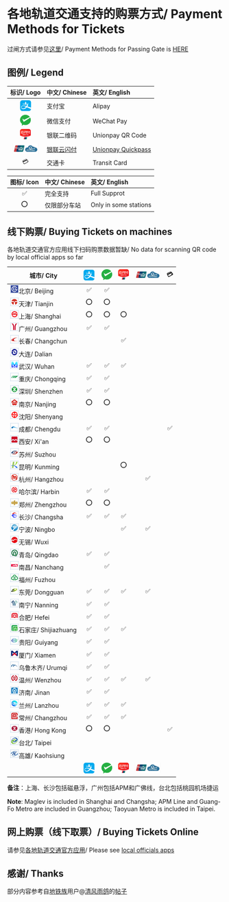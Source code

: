 # 各地轨道交通支持的购票方式/ Payment Methods for Tickets

过闸方式请参见[这里](https://github.com/Ivysauro/ChinaRailTransit/blob/master/data/Payment%20Methods(Part%201).md)/ Payment Methods for Passing Gate is [HERE](https://github.com/Ivysauro/ChinaRailTransit/blob/master/data/Payment%20Methods(Part%201).md)

## 图例/ Legend

| 标识/ Logo | 中文/ Chinese | 英文/ English |
| :-: | :- | :- |
| <img src="/images/Alipay.png" width="30" hegiht="30" alt="Alipay"/> | 支付宝 | Alipay |
| <img src="/images/WeChat Pay.png" width="25" hegiht="25" alt="WeChat Pay"/> | 微信支付 | WeChat Pay |
| <img src="/images/Unionpay.png" width="25" hegiht="25" alt="Unionpay QR Code"/> | 银联二维码 | Unionpay QR Code |
| <img src="/images/Quickpass.png" width="60" hegiht="60" alt="Unionpay Quickpass"/> | [银联云闪付](https://zh.wikipedia.org/wiki/%E9%97%AA%E4%BB%98#%E4%BA%91%E9%97%AA%E4%BB%98) | [Unionpay Quickpass](https://en.wikipedia.org/wiki/UnionPay#QuickPass) |
| 💳 | 交通卡 | Transit Card |

| 图标/ Icon | 中文/ Chinese | 英文/ English |
| :-: | :- | :- |
| ✅ | 完全支持 | Full Supprot |
| ⭕ | 仅限部分车站 | Only in some stations |

## 线下购票/ Buying Tickets on machines 

各地轨道交通官方应用线下扫码购票数据暂缺/ No data for scanning QR code by local official apps so far

| 城市/ City | <img src="/images/Alipay.png" width="30" hegiht="30" alt="Alipay"/> | <img src="/images/WeChat Pay.png" width="25" hegiht="25" alt="WeChat Pay"/> | <img src="/images/Unionpay.png" width="25" hegiht="25" alt="Unionpay QR Code"/> | <img src="/images/Quickpass.png" width="60" hegiht="60" alt="Unionpay Quickpass"/> | 💳 |
| --------- | :----------: | :-------------: | :----------------: | :-----------------: | :-: |
| <img src="/images/city/bj.gif" width="20" hegiht="20"/>北京/ Beijing | ✅ | ✅ |
| <img src="/images/city/tj.gif" width="20" hegiht="20"/>天津/ Tianjin | ⭕ | ⭕ |
| <img src="/images/city/sh.gif" width="20" hegiht="20"/>上海/ Shanghai | ⭕ | ⭕ | ⭕ |
| <img src="/images/city/gz.gif" width="20" hegiht="20"/>广州/ Guangzhou | ✅ | ✅ |
| <img src="/images/city/cc.gif" width="20" hegiht="20"/>长春/ Changchun | | | ✅ |
| <img src="/images/city/dl.gif" width="20" hegiht="20"/>大连/ Dalian |
| <img src="/images/city/wh.gif" width="20" hegiht="20"/>武汉/ Wuhan | ✅ | ✅ | ✅ |
| <img src="/images/city/cq.gif" width="20" hegiht="20"/>重庆/ Chongqing | ✅ | ✅ |
| <img src="/images/city/sz.gif" width="20" hegiht="20"/>深圳/ Shenzhen | ✅ | ✅ |
| <img src="/images/city/nj.gif" width="20" hegiht="20"/>南京/ Nanjing | ⭕ | ⭕ |
| <img src="/images/city/sy.gif" width="20" hegiht="20"/>沈阳/ Shenyang |
| <img src="/images/city/cd.gif" width="20" hegiht="20"/>成都/ Chengdu | ✅ | ✅ | | | ✅ |
| <img src="/images/city/xa.gif" width="20" hegiht="20"/>西安/ Xi'an | ⭕ | ⭕ |
| <img src="/images/city/suz.gif" width="20" hegiht="20"/>苏州/ Suzhou |
| <img src="/images/city/km.gif" width="20" hegiht="20"/>昆明/ Kunming | | | ⭕ |
| <img src="/images/city/hz.gif" width="20" hegiht="20"/>杭州/ Hangzhou | | | | ✅ |
| <img src="/images/city/hrb.gif" width="20" hegiht="20"/>哈尔滨/ Harbin | ✅ | ✅ |
| <img src="/images/city/zz.gif" width="20" hegiht="20"/>郑州/ Zhengzhou | ⭕ | ⭕ |
| <img src="/images/city/cs.gif" width="20" hegiht="20"/>长沙/ Changsha | ✅ | ✅ | ✅ |
| <img src="/images/city/nb.gif" width="20" hegiht="20"/>宁波/ Ningbo | | | ✅ | ✅ |
| <img src="/images/city/wx.gif" width="20" hegiht="20"/>无锡/ Wuxi |
| <img src="/images/city/qd.gif" width="20" hegiht="20"/>青岛/ Qingdao | ✅ | ✅ |
| <img src="/images/city/nc.gif" width="20" hegiht="20"/>南昌/ Nanchang | | ✅ |
| <img src="/images/city/fz.gif" width="20" hegiht="20"/>福州/ Fuzhou |
| <img src="/images/city/dg.gif" width="20" hegiht="20"/>东莞/ Dongguan | ✅ | ✅ | ✅ | ✅ |
| <img src="/images/city/nn.gif" width="20" hegiht="20"/>南宁/ Nanning | ✅ | ✅ |
| <img src="/images/city/hf.gif" width="20" hegiht="20"/>合肥/ Hefei | ✅ | ✅ |
| <img src="/images/city/sjz.gif" width="20" hegiht="20"/>石家庄/ Shijiazhuang | ✅ | ✅ | ✅ |
| <img src="/images/city/gy.gif" width="20" hegiht="20"/>贵阳/ Guiyang | ✅ | ✅ |
| <img src="/images/city/xm.gif" width="20" hegiht="20"/>厦门/ Xiamen | ✅ | ✅ |
| <img src="/images/city/wlmq.gif" width="20" hegiht="20"/>乌鲁木齐/ Urumqi | ✅ | ✅ |
| <img src="/images/city/wz.gif" width="20" hegiht="20"/>温州/ Wenzhou | ✅ | ✅ | ✅ | ✅ |
| <img src="/images/city/jn.gif" width="20" hegiht="20"/>济南/ Jinan | ✅ | ✅ |
| <img src="/images/city/lz.gif" width="20" hegiht="20"/>兰州/ Lanzhou | ✅ | ✅ | ✅ |
| <img src="/images/city/cz.gif" width="20" hegiht="20"/>常州/ Changzhou | ✅ | ✅ | ✅ |
| <img src="/images/city/hk.gif" width="20" hegiht="20"/>香港/ Hong Kong | ⭕ | ⭕ | | | ✅ |
| <img src="/images/city/tp.gif" width="20" hegiht="20"/>台北/ Taipei |
| <img src="/images/city/kh.gif" width="20" hegiht="20"/>高雄/ Kaohsiung |
| | <img src="/images/Alipay.png" width="30" hegiht="30" alt="Alipay"/> | <img src="/images/WeChat Pay.png" width="25" hegiht="25" alt="WeChat Pay"/> | <img src="/images/Unionpay.png" width="25" hegiht="25" alt="Unionpay QR Code"/> | <img src="/images/Quickpass.png" width="60" hegiht="60" alt="Unionpay Quickpass"/> |

**备注**：上海、长沙包括磁悬浮，广州包括APM和广佛线，台北包括桃园机场捷运

**Note**: Maglev is included in Shanghai and Changsha; APM Line and Guang-Fo Metro are included in Guangzhou; Taoyuan Metro is included in Taipei.

## 网上购票（线下取票）/ Buying Tickets Online

请参见[各地轨道交通官方应用](https://github.com/Ivysauro/ChinaRailTransit/blob/master/data/Official%20Additional%20Apps.md)/ Please see [local officials apps](https://github.com/Ivysauro/ChinaRailTransit/blob/master/data/Official%20Additional%20Apps.md)

## 感谢/ Thanks

部分内容参考自[地铁族](http://www.ditiezu.com/)用户@[清风雨鸽](http://www.ditiezu.com/space-uid-215526.html)的[帖子](http://www.ditiezu.com/thread-607166-1-1.html)
